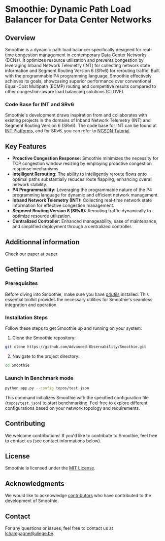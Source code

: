 # Smoothie: Dynamic Path Load Balancer for Data Center Networks

## Overview

Smoothie is a dynamic path load balancer specifically designed for real-time congestion management in contemporary Data Center Networks (DCNs). It optimizes resource utilization and prevents congestion by leveraging Inband Network Telemetry (INT) for collecting network state information and Segment Routing Version 6 (SRv6) for rerouting traffic. Built with the programmable P4 programming language, Smoothie effectively achieves its goals, showcasing superior performance over conventional Equal-Cost Multipath (ECMP) routing and competitive results compared to other congestion-aware load balancing solutions (CLOVE).

### Code Base for INT and SRv6

Smoothie's development draws inspiration from and collaborates with existing projects in the domains of Inband Network Telemetry (INT) and Segment Routing Version 6 (SRv6). The code base for INT can be found at [INT Platforms](https://github.com/GEANT-DataPlaneProgramming/int-platforms), and for SRv6, you can refer to [NGSDN Tutorial](https://github.com/opennetworkinglab/ngsdn-tutorial).

## Key Features

- **Proactive Congestion Response:** Smoothie minimizes the necessity for TCP congestion window resizing by employing proactive congestion response mechanisms.
- **Intelligent Rerouting:** The ability to intelligently reroute flows onto optimal paths substantially reduces route flapping, enhancing overall network stability.
- **P4 Programmability:** Leveraging the programmable nature of the P4 programming language for dynamic and efficient network management.
- **Inband Network Telemetry (INT):** Collecting real-time network state information for effective congestion management.
- **Segment Routing Version 6 (SRv6):** Rerouting traffic dynamically to optimize resource utilization.
- **Centralized Controller:** Enhanced manageability, ease of maintenance, and simplified deployment through a centralized controller.

## Additionnal information

Check our paper at [paper](link-to-paper)

## Getting Started

### Prerequisites

Before diving into Smoothie, make sure you have [p4utils](https://github.com/nsg-ethz/p4-utils) installed. This essential toolkit provides the necessary utilities for Smoothie's seamless integration and operation.

### Installation Steps

Follow these steps to get Smoothie up and running on your system:

1. Clone the Smoothie repository:

```bash
git clone https://github.com/Advanced-Observability/Smoothie.git
```
2. Navigate to the project directory:

```bash
cd Smoothie
```
### Launch in Benchmark mode

```bash
python app.py --config topos/test.json
```

This command initializes Smoothie with the specified configuration file (`topos/test.json`) to start benchmarking. Feel free to explore different configurations based on your network topology and requirements.

## Contributing

We welcome contributions! If you'd like to contribute to Smoothie, feel free to contact us (see contact informations below).

## License

Smoothie is licensed under the [MIT License](link-to-license).

## Acknowledgments

We would like to acknowledge [contributors](https://scholar.google.com/citations?user=NFa1AfIAAAAJ&hl=en) who have contributed to the development of Smoothie.

## Contact

For any questions or issues, feel free to contact us at [lchampagne@uliege.be](mailto:lchampagne@uliege.be).